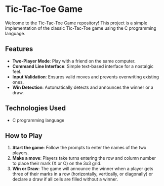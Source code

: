 
# Tic-Tac-Toe Game 

Welcome to the Tic-Tac-Toe Game repository! This project is a simple implementation of the classic Tic-Tac-Toe game using the C programming language.

## Features

- **Two-Player Mode**: Play with a friend on the same computer.
- **Command Line Interface**: Simple text-based interface for a nostalgic feel.
- **Input Validation**: Ensures valid moves and prevents overwriting existing ones.
- **Win Detection**: Automatically detects and announces the winner or a draw.

## Technologies Used

- C programming language


## How to Play

1. **Start the game**: Follow the prompts to enter the names of the two players.
2. **Make a move**: Players take turns entering the row and column number to place their mark (X or O) on the 3x3 grid.
3. **Win or Draw**: The game will announce the winner when a player gets three of their marks in a row (horizontally, vertically, or diagonally) or declare a draw if all cells are filled without a winner.


